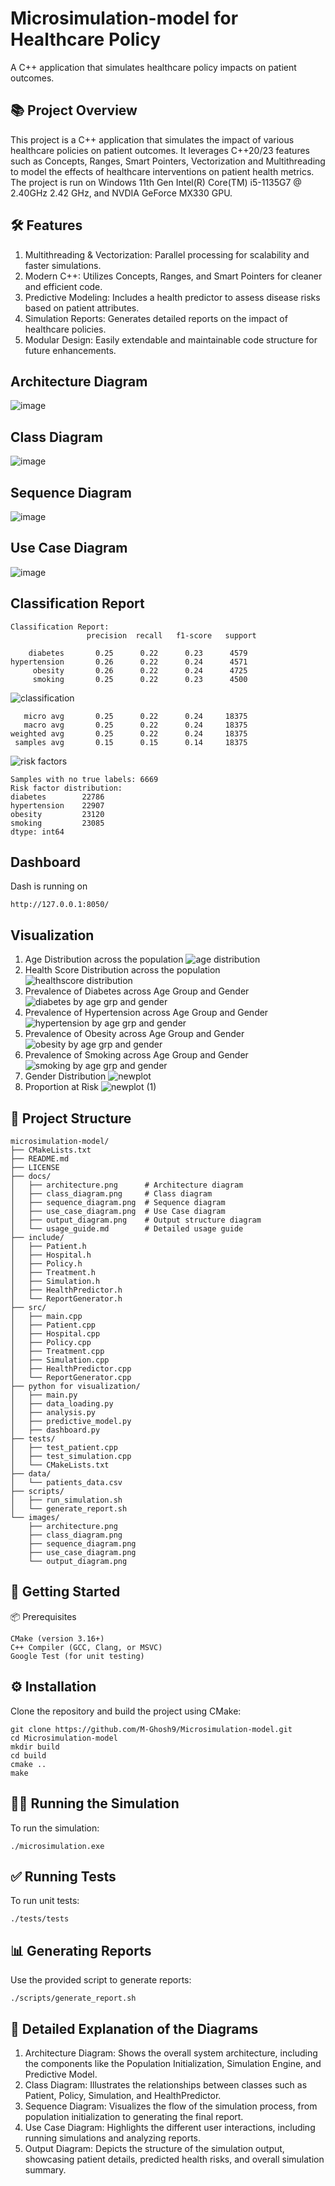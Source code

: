 # Microsimulation-model for Healthcare Policy
A C++ application that simulates healthcare policy impacts on patient outcomes. 

## 📚 Project Overview
This project is a C++ application that simulates the impact of various healthcare policies on patient outcomes. It leverages C++20/23 features such as Concepts, Ranges, Smart Pointers, Vectorization and Multithreading to model the effects of healthcare interventions on patient health metrics. The project is run on Windows 11th Gen Intel(R) Core(TM) i5-1135G7 @ 2.40GHz 2.42 GHz, and NVDIA GeForce MX330 GPU. 

## 🛠️ Features
1. Multithreading & Vectorization: Parallel processing for scalability and faster simulations.
2. Modern C++: Utilizes Concepts, Ranges, and Smart Pointers for cleaner and efficient code.
3. Predictive Modeling: Includes a health predictor to assess disease risks based on patient attributes.
4. Simulation Reports: Generates detailed reports on the impact of healthcare policies.
5. Modular Design: Easily extendable and maintainable code structure for future enhancements.

## Architecture Diagram
![image](https://github.com/user-attachments/assets/6e8d1dc1-f366-4e27-96da-1c25c9d9d153)


## Class Diagram
![image](https://github.com/user-attachments/assets/68671b42-5e00-46af-a3b5-3e5ad76655d3)

## Sequence Diagram
![image](https://github.com/user-attachments/assets/5686a298-7268-4d9a-9c42-f44f3fd6baa8)

## Use Case Diagram
![image](https://github.com/user-attachments/assets/ea2a3252-a1de-4e03-809f-58668a20fc1f)

## Classification Report
```plaintext
Classification Report:
                 precision  recall   f1-score   support

    diabetes       0.25      0.22      0.23      4579
hypertension       0.26      0.22      0.24      4571
     obesity       0.26      0.22      0.24      4725
     smoking       0.25      0.22      0.23      4500
```
![classification](https://github.com/user-attachments/assets/7c03906b-6518-440d-a5c4-2d3ae7b0c7cd)

``` plaintext
   micro avg       0.25      0.22      0.24     18375
   macro avg       0.25      0.22      0.24     18375
weighted avg       0.25      0.22      0.24     18375
 samples avg       0.15      0.15      0.14     18375
``` 
![risk factors](https://github.com/user-attachments/assets/692410e2-0466-4f8f-be7f-f74e563b1170)
 ``` plaintext
Samples with no true labels: 6669
Risk factor distribution:
diabetes        22786
hypertension    22907
obesity         23120
smoking         23085
dtype: int64
```
## Dashboard
Dash is running on 
``` plaintext
http://127.0.0.1:8050/
```

## Visualization
1. Age Distribution across the population
   ![age distribution](https://github.com/user-attachments/assets/a1e91eb9-5f47-43d8-a076-275ea7a38dc2)
2. Health Score Distribution across the population
   ![healthscore distribution](https://github.com/user-attachments/assets/80c31a93-bc04-49fc-8369-203264c26957)
3. Prevalence of Diabetes across Age Group and Gender
   ![diabetes by age grp and gender](https://github.com/user-attachments/assets/6117af8d-07c3-4dbe-888e-c7823b489d01)
4. Prevalence of Hypertension across Age Group and Gender
   ![hypertension by age grp and gender](https://github.com/user-attachments/assets/6c7fce30-1181-43e2-8c97-2b3ff78c4cba)
5. Prevalence of Obesity across Age Group and Gender
   ![obesity by age grp and gender](https://github.com/user-attachments/assets/f1e39023-43a8-4e3e-b98a-43ec2c65ad45)
7. Prevalence of Smoking across Age Group and Gender
   ![smoking by age grp and gender](https://github.com/user-attachments/assets/0bfa9963-6fd2-422b-8c1e-68552ff944d6)
8. Gender Distribution
![newplot](https://github.com/user-attachments/assets/deef1cf9-0d45-4046-a90a-a7e2307bdc60)
10. Proportion at Risk
![newplot (1)](https://github.com/user-attachments/assets/caab1226-4c6a-411a-b872-e268351fee3b)


## 📂 Project Structure
```plaintext
microsimulation-model/
├── CMakeLists.txt
├── README.md
├── LICENSE
├── docs/
│   ├── architecture.png      # Architecture diagram
│   ├── class_diagram.png     # Class diagram
│   ├── sequence_diagram.png  # Sequence diagram
│   ├── use_case_diagram.png  # Use Case diagram
│   ├── output_diagram.png    # Output structure diagram
│   └── usage_guide.md        # Detailed usage guide
├── include/
│   ├── Patient.h
│   ├── Hospital.h
│   ├── Policy.h
│   ├── Treatment.h
│   ├── Simulation.h
│   ├── HealthPredictor.h
│   └── ReportGenerator.h
├── src/
│   ├── main.cpp
│   ├── Patient.cpp
│   ├── Hospital.cpp
│   ├── Policy.cpp
│   ├── Treatment.cpp
│   ├── Simulation.cpp
│   ├── HealthPredictor.cpp
│   └── ReportGenerator.cpp
├── python for visualization/
│   ├── main.py
│   ├── data_loading.py
│   ├── analysis.py
│   ├── predictive_model.py
│   ├── dashboard.py
├── tests/
│   ├── test_patient.cpp
│   ├── test_simulation.cpp
│   └── CMakeLists.txt
├── data/
│   └── patients_data.csv
├── scripts/
│   ├── run_simulation.sh
│   └── generate_report.sh
└── images/
    ├── architecture.png
    ├── class_diagram.png
    ├── sequence_diagram.png
    ├── use_case_diagram.png
    └── output_diagram.png
``` 

## 🚀 Getting Started
📦 Prerequisites
```plaintext
CMake (version 3.16+)
C++ Compiler (GCC, Clang, or MSVC)
Google Test (for unit testing)
```

## ⚙️ Installation
Clone the repository and build the project using CMake:
```plaintext
git clone https://github.com/M-Ghosh9/Microsimulation-model.git
cd Microsimulation-model
mkdir build
cd build
cmake ..
make
```

## 🏃‍♂️ Running the Simulation
To run the simulation:
```plaintext
./microsimulation.exe
```

## ✅ Running Tests
To run unit tests:
```plaintext
./tests/tests
```

## 📊 Generating Reports
Use the provided script to generate reports:
```plaintext
./scripts/generate_report.sh
```

## 📂 Detailed Explanation of the Diagrams
1. Architecture Diagram: Shows the overall system architecture, including the components like the Population Initialization, Simulation Engine, and Predictive Model.
2. Class Diagram: Illustrates the relationships between classes such as Patient, Policy, Simulation, and HealthPredictor.
3. Sequence Diagram: Visualizes the flow of the simulation process, from population initialization to generating the final report.
4. Use Case Diagram: Highlights the different user interactions, including running simulations and analyzing reports.
5. Output Diagram: Depicts the structure of the simulation output, showcasing patient details, predicted health risks, and overall simulation summary.





